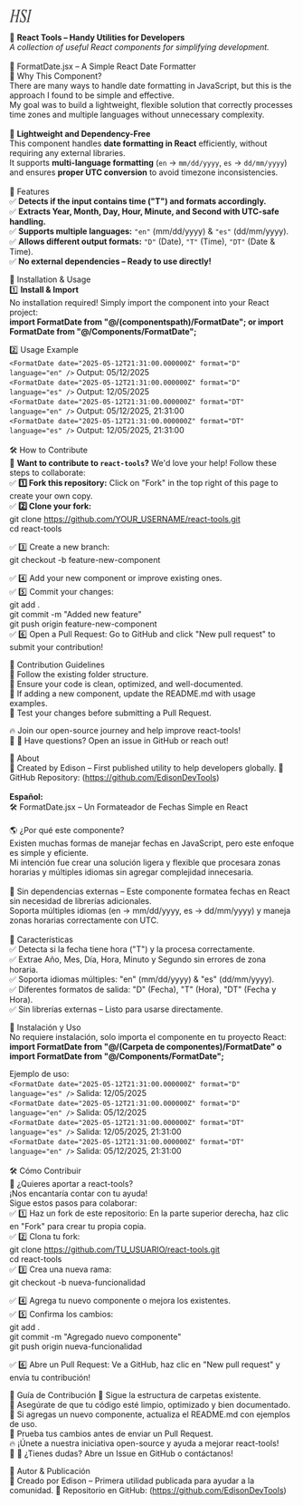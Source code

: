 <img src="images/IconHSI_2.png" alt="Descripción de la imagen" width="40" height="24">

🚀 <b>React Tools – Handy Utilities for Developers</b><br />
<i>A collection of useful React components for simplifying development.</i><br />
<br />
📅 FormatDate.jsx – A Simple React Date Formatter<br />
🎯 Why This Component?<br />
There are many ways to handle date formatting in JavaScript, but this is the approach I found to be simple and effective.<br />
My goal was to build a lightweight, flexible solution that correctly processes time zones and multiple languages without unnecessary complexity.<br />
<br />
🚀 **Lightweight and Dependency-Free**<br />
This component handles **date formatting in React** efficiently, without requiring any external libraries.<br />
It supports **multi-language formatting** (`en` → `mm/dd/yyyy`, `es` → `dd/mm/yyyy`) and ensures **proper UTC conversion** to avoid timezone inconsistencies.<br />
<br />
🌟 Features<br />
✅ **Detects if the input contains time ("T") and formats accordingly.**<br />
✅ **Extracts Year, Month, Day, Hour, Minute, and Second with UTC-safe handling.**<br />
✅ **Supports multiple languages:** `"en"` (mm/dd/yyyy) & `"es"` (dd/mm/yyyy).<br />
✅ **Allows different output formats:** `"D"` (Date), `"T"` (Time), `"DT"` (Date & Time).<br />
✅ **No external dependencies – Ready to use directly!**<br />

🚀 Installation & Usage<br />
1️⃣ **Install & Import**<br />
No installation required! Simply import the component into your React project:<br />
<b>import FormatDate from "@/(componentspath)/FormatDate"; or import FormatDate from "@/Components/FormatDate";</b>

2️⃣ Usage Example<br />
`<FormatDate date="2025-05-12T21:31:00.000000Z" format="D" language="en" />` Output: 05/12/2025<br />
`<FormatDate date="2025-05-12T21:31:00.000000Z" format="D" language="es" />` Output: 12/05/2025<br />
`<FormatDate date="2025-05-12T21:31:00.000000Z" format="DT" language="en" />` Output: 05/12/2025, 21:31:00<br />
`<FormatDate date="2025-05-12T21:31:00.000000Z" format="DT" language="es" />` Output: 12/05/2025, 21:31:00<br />
<br />
🛠️ How to Contribute  
🚀 **Want to contribute to `react-tools`?** We'd love your help! Follow these steps to collaborate:  
✅ **1️⃣ Fork this repository:** Click on "Fork" in the top right of this page to create your own copy.  
✅ **2️⃣ Clone your fork:**  
git clone https://github.com/YOUR_USERNAME/react-tools.git  
cd react-tools

✅ 3️⃣ Create a new branch:  
git checkout -b feature-new-component

✅ 4️⃣ Add your new component or improve existing ones.  
✅ 5️⃣ Commit your changes:  
git add .  
git commit -m "Added new feature"  
git push origin feature-new-component  
✅ 6️⃣ Open a Pull Request: Go to GitHub and click "New pull request" to submit your contribution!  
  
📝 Contribution Guidelines  
🔹 Follow the existing folder structure.   
🔹 Ensure your code is clean, optimized, and well-documented.   
🔹 If adding a new component, update the README.md with usage examples.   
🔹 Test your changes before submitting a Pull Request.  
  
🔥 Join our open-source journey and help improve react-tools!   
🚀 📢 Have questions? Open an issue in GitHub or reach out!  

📌 About<br />
🚀 Created by Edison – First published utility to help developers globally. 🔗 GitHub Repository: (https://github.com/EdisonDevTools)<br />
<br />
**Español:**<br />
🛠️ FormatDate.jsx – Un Formateador de Fechas Simple en React<br />
<br />
🌎 ¿Por qué este componente?<br />
Existen muchas formas de manejar fechas en JavaScript, pero este enfoque es simple y eficiente.<br />
Mi intención fue crear una solución ligera y flexible que procesara zonas horarias y múltiples idiomas sin agregar complejidad innecesaria.<br />
<br />
🚀 Sin dependencias externas – Este componente formatea fechas en React sin necesidad de librerías adicionales.<br />
Soporta múltiples idiomas (en → mm/dd/yyyy, es → dd/mm/yyyy) y maneja zonas horarias correctamente con UTC.<br />
<br />
🌟 Características<br />
✅ Detecta si la fecha tiene hora ("T") y la procesa correctamente. <br />
✅ Extrae Año, Mes, Día, Hora, Minuto y Segundo sin errores de zona horaria. <br />
✅ Soporta idiomas múltiples: "en" (mm/dd/yyyy) & "es" (dd/mm/yyyy). <br />
✅ Diferentes formatos de salida: "D" (Fecha), "T" (Hora), "DT" (Fecha y Hora). <br />
✅ Sin librerías externas – Listo para usarse directamente.<br />

🚀 Instalación y Uso<br />
No requiere instalación, solo importa el componente en tu proyecto React: <br />
<b>import FormatDate from "@/(Carpeta de componentes)/FormatDate" o import FormatDate from "@/Components/FormatDate";</b>

Ejemplo de uso:<br />
`<FormatDate date="2025-05-12T21:31:00.000000Z" format="D" language="es" />` Salida: 12/05/2025<br />
`<FormatDate date="2025-05-12T21:31:00.000000Z" format="D" language="en" />` Salida: 05/12/2025<br />
`<FormatDate date="2025-05-12T21:31:00.000000Z" format="DT" language="es" />` Salida: 12/05/2025, 21:31:00<br />
`<FormatDate date="2025-05-12T21:31:00.000000Z" format="DT" language="en" />` Salida: 05/12/2025, 21:31:00<br />
<br />
🛠️ Cómo Contribuir  
🚀 ¿Quieres aportar a react-tools?   
¡Nos encantaría contar con tu ayuda!  
Sigue estos pasos para colaborar:  
✅ 1️⃣ Haz un fork de este repositorio: En la parte superior derecha, haz clic en "Fork" para crear tu propia copia.  
✅ 2️⃣ Clona tu fork:  
git clone https://github.com/TU_USUARIO/react-tools.git  
cd react-tools  
✅ 3️⃣ Crea una nueva rama:  
git checkout -b nueva-funcionalidad  

✅ 4️⃣ Agrega tu nuevo componente o mejora los existentes.  
✅ 5️⃣ Confirma los cambios:  
git add .  
git commit -m "Agregado nuevo componente"  
git push origin nueva-funcionalidad  

✅ 6️⃣ Abre un Pull Request: Ve a GitHub, haz clic en "New pull request" y envía tu contribución!  

📝 Guía de Contribución
🔹 Sigue la estructura de carpetas existente.  
🔹 Asegúrate de que tu código esté limpio, optimizado y bien documentado.  
🔹 Si agregas un nuevo componente, actualiza el README.md con ejemplos de uso.  
🔹 Prueba tus cambios antes de enviar un Pull Request.  
🔥 ¡Únete a nuestra iniciativa open-source y ayuda a mejorar react-tools!  
🚀 📢 ¿Tienes dudas? Abre un Issue en GitHub o contáctanos!  

📌 Autor & Publicación  
🚀 Creado por Edison – Primera utilidad publicada para ayudar a la comunidad. 🔗 Repositorio en GitHub: (https://github.com/EdisonDevTools)<br />
